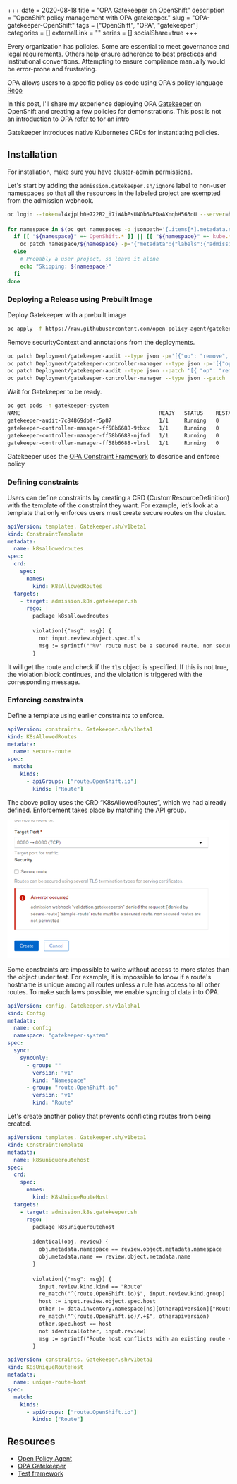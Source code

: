 +++ 
date = 2020-08-18
title = "OPA Gatekeeper on OpenShift"
description = "OpenShift policy management with OPA gatekeeper."
slug = "OPA-gatekeeper-OpenShift" 
tags = ["OpenShift", "OPA", "gatekeeper"]
categories = []
externalLink = ""
series = []
socialShare=true
+++

Every organization has policies. Some are essential to meet governance and legal requirements. Others help ensure adherence to best practices and institutional conventions. Attempting to ensure compliance manually would be error-prone and frustrating.

OPA allows users to a specific policy as code using OPA's policy language [Rego](https://www.openpolicyagent.org/docs/latest/policy-language/)

In this post, I'll share my experience deploying OPA [Gatekeeper](https://github.com/open-policy-agent/gatekeeper) on OpenShift and creating a few policies for demonstrations. This post is not an introduction to OPA [refer to](https://www.magalix.com/blog/introducing-policy-as-code-the-open-policy-agent-opa) for an intro

Gatekeeper introduces native Kubernetes CRDs for instantiating policies.

## Installation

For installation, make sure you have cluster-admin permissions.

Let's start by adding the `admission.gatekeeper.sh/ignore` label to non-user namespaces so that all the resources in the labeled project are exempted from the admission webhook.

```bash
oc login --token=l4xjpLh0e722B2_i7iWAbPsUNOb6vPDaAXnqhH563oU --server=https://api.cluster-1d4d.sandbox702.opentlc.com:6443

for namespace in $(oc get namespaces -o jsonpath='{.items[*].metadata.name}' | xargs); do
  if [[ "${namespace}" =~ OpenShift.* ]] || [[ "${namespace}" =~ kube.* ]] || [[ "${namespace}" =~ default ]]; then
    oc patch namespace/${namespace} -p='{"metadata":{"labels":{"admission.gatekeeper.sh/ignore":"true"}}}'
  else
    # Probably a user project, so leave it alone
    echo "Skipping: ${namespace}"
  fi
done
```

### Deploying a Release using Prebuilt Image

Deploy Gatekeeper with a prebuilt image

```bash
oc apply -f https://raw.githubusercontent.com/open-policy-agent/gatekeeper/master/deploy/gatekeeper.yaml
```

Remove securityContext and annotations from the deployments.

```bash
oc patch Deployment/gatekeeper-audit --type json -p='[{"op": "remove", "path": "/spec/template/metadata/annotations"}]' -n gatekeeper-system
oc patch Deployment/gatekeeper-controller-manager --type json -p='[{"op": "remove", "path": "/spec/template/metadata/annotations"}]' -n gatekeeper-system
oc patch Deployment/gatekeeper-audit --type json --patch '[{ "op": "remove", "path": "/spec/template/spec/containers/0/securityContext" }]' -n gatekeeper-system
oc patch Deployment/gatekeeper-controller-manager --type json --patch '[{ "op": "remove", "path": "/spec/template/spec/containers/0/securityContext" }]' -n gatekeeper-system
```

Wait for Gatekeeper to be ready.

```bash
oc get pods -n gatekeeper-system
NAME                                            READY   STATUS    RESTARTS   AGE
gatekeeper-audit-7c84869dbf-r5p87               1/1     Running   0          2m34s
gatekeeper-controller-manager-ff58b6688-9tbxx   1/1     Running   0          3m23s
gatekeeper-controller-manager-ff58b6688-njfnd   1/1     Running   0          2m54s
gatekeeper-controller-manager-ff58b6688-vlrsl   1/1     Running   0          3m11s
```

Gatekeeper uses the [OPA Constraint Framework](https://github.com/open-policy-agent/frameworks/tree/master/constraint) to describe and enforce policy

### Defining constraints

Users can define constraints by creating a CRD (CustomResourceDefinition) with the template of the constraint they want. For example, let’s look at a template that only enforces users must create secure routes on the cluster.

```yaml
apiVersion: templates. Gatekeeper.sh/v1beta1
kind: ConstraintTemplate
metadata:
  name: k8sallowedroutes
spec:
  crd:
    spec:
      names:
        kind: K8sAllowedRoutes
  targets:
    - target: admission.k8s.gatekeeper.sh
      rego: |
        package k8sallowedroutes

        violation[{"msg": msg}] {
          not input.review.object.spec.tls
          msg := sprintf("'%v' route must be a secured route. non secured routes are not permitted", [input.review.object.metadata.name])
        }
```

It will get the route and check if the `tls` object is specified. If this is not true, the violation block continues, and the violation is triggered with the corresponding message.

### Enforcing constraints

Define a template using earlier constraints to enforce.

```yaml
apiVersion: constraints. Gatekeeper.sh/v1beta1
kind: K8sAllowedRoutes
metadata:
  name: secure-route
spec:
  match:
    kinds:
      - apiGroups: ["route.OpenShift.io"]
        kinds: ["Route"]
```

The above policy uses the CRD “K8sAllowedRoutes”, which we had already defined. Enforcement takes place by matching the API group.

![nonsecure_route](nonsecure-route.png)

Some constraints are impossible to write without access to more states than the object under test. For example, it is impossible to know if a route's hostname is unique among all routes unless a rule has access to all other routes. To make such laws possible, we enable syncing of data into OPA.

```yaml
apiVersion: config. Gatekeeper.sh/v1alpha1
kind: Config
metadata:
  name: config
  namespace: "gatekeeper-system"
spec:
  sync:
    syncOnly:
      - group: ""
        version: "v1"
        kind: "Namespace"
      - group: "route.OpenShift.io"
        version: "v1"
        kind: "Route"
```

Let's create another policy that prevents conflicting routes from being created.

```yaml
apiVersion: templates. Gatekeeper.sh/v1beta1
kind: ConstraintTemplate
metadata:
  name: k8suniqueroutehost
spec:
  crd:
    spec:
      names:
        kind: K8sUniqueRouteHost
  targets:
    - target: admission.k8s.gatekeeper.sh
      rego: |
        package k8suniqueroutehost

        identical(obj, review) {
          obj.metadata.namespace == review.object.metadata.namespace
          obj.metadata.name == review.object.metadata.name
        }

        violation[{"msg": msg}] {
          input.review.kind.kind == "Route"
          re_match("^(route.OpenShift.io)$", input.review.kind.group)
          host := input.review.object.spec.host
          other := data.inventory.namespace[ns][otherapiversion]["Route"][name]
          re_match("^(route.OpenShift.io)/.+$", otherapiversion)
          other.spec.host == host
          not identical(other, input.review)
          msg := sprintf("Route host conflicts with an existing route <%v>", [host])
        }
```

```yaml
apiVersion: constraints. Gatekeeper.sh/v1beta1
kind: K8sUniqueRouteHost
metadata:
  name: unique-route-host
spec:
  match:
    kinds:
      - apiGroups: ["route.OpenShift.io"]
        kinds: ["Route"]
```

## Resources

- [Open Policy Agent](https://www.openpolicyagent.org/docs/latest/)
- [OPA Gatekeeper](https://github.com/open-policy-agent/gatekeeper)
- [Test framework](https://github.com/open-policy-agent/conftest)
